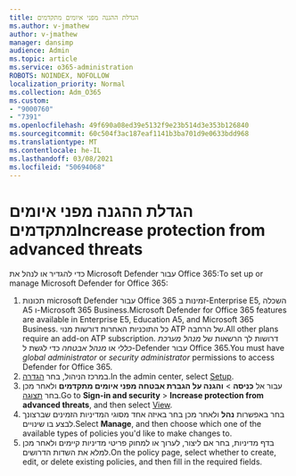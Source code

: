 ```yaml
---
title: הגדלת ההגנה מפני איומים מתקדמים
ms.author: v-jmathew
author: v-jmathew
manager: dansimp
audience: Admin
ms.topic: article
ms.service: o365-administration
ROBOTS: NOINDEX, NOFOLLOW
localization_priority: Normal
ms.collection: Adm_O365
ms.custom:
- "9000760"
- "7391"
ms.openlocfilehash: 49f690a08ed39e5132f9e23b514d3e353b126840
ms.sourcegitcommit: 60c504f3ac187eaf1141b3ba701d9e0633bdd968
ms.translationtype: MT
ms.contentlocale: he-IL
ms.lasthandoff: 03/08/2021
ms.locfileid: "50694068"
---
```

# <a name="increase-protection-from-advanced-threats"></a><span data-ttu-id="c23f9-102">הגדלת ההגנה מפני איומים מתקדמים</span><span class="sxs-lookup"><span data-stu-id="c23f9-102">Increase protection from advanced threats</span></span>

<span data-ttu-id="c23f9-103">כדי להגדיר או לנהל את Microsoft Defender עבור Office 365:</span><span class="sxs-lookup"><span data-stu-id="c23f9-103">To set up or manage Microsoft Defender for Office 365:</span></span>

1. <span data-ttu-id="c23f9-104">תכונות microsoft Defender עבור Office 365 זמינות ב-Enterprise E5, השכלה A5 ו-Microsoft 365 Business.</span><span class="sxs-lookup"><span data-stu-id="c23f9-104">Microsoft Defender for Office 365 features are available in Enterprise E5, Education A5, and Microsoft 365 Business.</span></span> <span data-ttu-id="c23f9-105">כל התוכניות האחרות דורשות מנוי ATP של הרחבה.</span><span class="sxs-lookup"><span data-stu-id="c23f9-105">All other plans require an add-on ATP subscription.</span></span> <span data-ttu-id="c23f9-106">דרושות לך הרשאות של *מנהל מערכת כללי* או *מנהל אבטחה* כדי לגשת ל-Defender עבור Office 365.</span><span class="sxs-lookup"><span data-stu-id="c23f9-106">You must have *global administrator* or *security administrator* permissions to access Defender for Office 365.</span></span>
2. <span data-ttu-id="c23f9-107">במרכז הניהול, בחר [הגדרה](https://go.microsoft.com/fwlink/p/?linkid=2075721).</span><span class="sxs-lookup"><span data-stu-id="c23f9-107">In the admin center, select [Setup](https://go.microsoft.com/fwlink/p/?linkid=2075721).</span></span>
3. <span data-ttu-id="c23f9-108">עבור אל **כניסה**  >  **והגנה על הגברת אבטחה מפני איומים מתקדמים** ולאחר מכן בחר [תצוגה](https://go.microsoft.com/fwlink/?linkid=2109302).</span><span class="sxs-lookup"><span data-stu-id="c23f9-108">Go to **Sign-in and security** > **Increase protection from advanced threats**, and then select [View](https://go.microsoft.com/fwlink/?linkid=2109302).</span></span>
4. <span data-ttu-id="c23f9-109">בחר באפשרות **נהל** ולאחר מכן בחר באיזה אחד מסוגי המדיניות הזמינים שברצונך לבצע בו שינויים.</span><span class="sxs-lookup"><span data-stu-id="c23f9-109">Select **Manage**, and then choose which one of the available types of policies you'd like to make changes to.</span></span>
5. <span data-ttu-id="c23f9-110">בדף מדיניות, בחר אם ליצור, לערוך או למחוק פריטי מדיניות קיימים ולאחר מכן למלא את השדות הדרושים.</span><span class="sxs-lookup"><span data-stu-id="c23f9-110">On the policy page, select whether to create, edit, or delete existing policies, and then fill in the required fields.</span></span>
